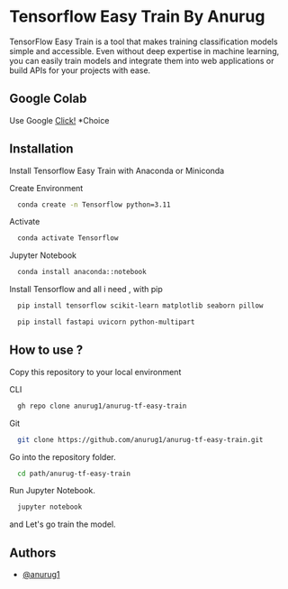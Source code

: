 
# Tensorflow Easy Train By Anurug

TensorFlow Easy Train is a tool that makes training classification models simple and accessible. Even without deep expertise in machine learning, you can easily train models and integrate them into web applications or build APIs for your projects with ease.


## Google Colab
Use Google [Click!](https://colab.research.google.com/drive/1aZTR9B1Pz8H4fjtB6TEZG-XFWjNhbEaQ?usp=sharing) *Choice
## Installation

Install Tensorflow Easy Train with Anaconda or Miniconda

Create Environment 
```bash
  conda create -n Tensorflow python=3.11
```
Activate
```bash
  conda activate Tensorflow
```
Jupyter Notebook
```bash
  conda install anaconda::notebook
```
Install Tensorflow and all i need , with pip
```bash
  pip install tensorflow scikit-learn matplotlib seaborn pillow
```
```bash
  pip install fastapi uvicorn python-multipart
```


## How to use ?

Copy this repository to your local environment

CLI
```bash
  gh repo clone anurug1/anurug-tf-easy-train
```
Git
```bash
  git clone https://github.com/anurug1/anurug-tf-easy-train.git
```
Go into the repository folder.
```bash
  cd path/anurug-tf-easy-train
```
Run Jupyter Notebook.
```bash
  jupyter notebook
```
and Let's go train the model.
## Authors

- [@anurug1](https://github.com/anurug1/)

